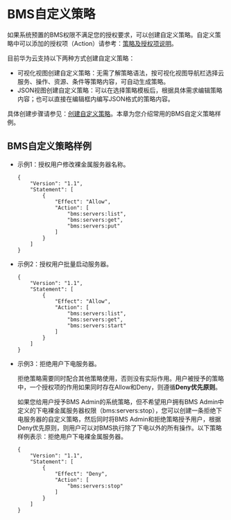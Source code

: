 # BMS自定义策略<a name="ZH-CN_TOPIC_0170005209"></a>

如果系统预置的BMS权限不满足您的授权要求，可以创建自定义策略。自定义策略中可以添加的授权项（Action）请参考：[策略及授权项说明](https://support.huaweicloud.com/api-bms/zh-cn_topic_0169929480.html)。

目前华为云支持以下两种方式创建自定义策略：

-   可视化视图创建自定义策略：无需了解策略语法，按可视化视图导航栏选择云服务、操作、资源、条件等策略内容，可自动生成策略。
-   JSON视图创建自定义策略：可以在选择策略模板后，根据具体需求编辑策略内容；也可以直接在编辑框内编写JSON格式的策略内容。

具体创建步骤请参见：[创建自定义策略](https://support.huaweicloud.com/usermanual-iam/iam_01_0605.html)。本章为您介绍常用的BMS自定义策略样例。

## BMS自定义策略样例<a name="section1737354083912"></a>

-   示例1：授权用户修改裸金属服务器名称。

    ```
    {
        "Version": "1.1",
        "Statement": [
            {
                "Effect": "Allow",
                "Action": [
                    "bms:servers:list",
                    "bms:servers:get",
                    "bms:servers:put"
                ]
            }
        ]
    }
    ```

-   示例2：授权用户批量启动服务器。

    ```
    {
        "Version": "1.1",
        "Statement": [
            {
                "Effect": "Allow",
                "Action": [
                    "bms:servers:list",
                    "bms:servers:get",
                    "bms:servers:start"
                ]
            }
        ]
    }
    ```

-   示例3：拒绝用户下电服务器。

    拒绝策略需要同时配合其他策略使用，否则没有实际作用。用户被授予的策略中，一个授权项的作用如果同时存在Allow和Deny，则遵循**Deny优先原则**。

    如果您给用户授予BMS Admin的系统策略，但不希望用户拥有BMS Admin中定义的下电裸金属服务器权限（bms:servers:stop），您可以创建一条拒绝下电服务器的自定义策略，然后同时将BMS Admin和拒绝策略授予用户，根据Deny优先原则，则用户可以对BMS执行除了下电以外的所有操作。以下策略样例表示：拒绝用户下电裸金属服务器。

    ```
    {
        "Version": "1.1",
        "Statement": [
            {
                "Effect": "Deny",
                "Action": [
                    "bms:servers:stop"
                ]
            }
        ]
    }
    ```


